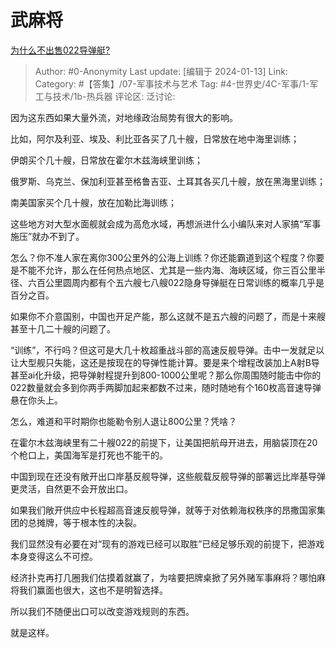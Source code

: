 # 武麻将
[为什么不出售022导弹艇?](https://www.zhihu.com/question/638739449/answer/3359916324)

> Author: #0-Anonymity
> Last update: [编辑于 2024-01-13]
> Link:
> Category: #【答集】/07-军事技术与艺术
> Tag: #4-世界史/4C-军事/1-军工与技术/1b-热兵器 
> 评论区:
> 泛讨论:

因为这东西如果大量外流，对地缘政治局势有很大的影响。

比如，阿尔及利亚、埃及、利比亚各买了几十艘，日常放在地中海里训练；

伊朗买个几十艘，日常放在霍尔木兹海峡里训练；

俄罗斯、乌克兰、保加利亚甚至格鲁吉亚、土耳其各买几十艘，放在黑海里训练；

南美国家买个几十艘，放在加勒比海训练；

这些地方对大型水面舰就会成为高危水域，再想派进什么小编队来对人家搞“军事施压”就办不到了。

怎么？你不准人家在离你300公里外的公海上训练？你还能霸道到这个程度？你要是不能不允许，那么在任何热点地区、尤其是一些内海、海峡区域，你三百公里半径、六百公里圆周内都有个五六艘七八艘022隐身导弹艇在日常训练的概率几乎是百分之百。

如果你不介意国别，中国也开足产能，那么这就不是五六艘的问题了，而是十来艘甚至十几二十艘的问题了。

“训练”，不行吗？但这可是大几十枚超重战斗部的高速反舰导弹。击中一发就足以让大型舰只失能，这还是按现在的导弹性能计算。要是来个增程改装加上A射B导甚至ai化升级，把导弹射程提升到800-1000公里呢？那么你周围随时能击中你的022数量就会多到你两手两脚加起来都数不过来，随时随地有个160枚高音速导弹悬在你头上。

怎么，难道和平时期你也能勒令别人退让800公里？凭啥？

在霍尔木兹海峡里有二十艘022的前提下，让美国把航母开进去，用脑袋顶在20个枪口上，美国海军是打死也不能干的。

中国到现在还没有敞开出口岸基反舰导弹，这些舰载反舰导弹的部署远比岸基导弹更灵活，自然更不会开放出口。

如果我们敞开供应中长程超高音速反舰导弹，就等于对依赖海权秩序的昂撒国家集团的总摊牌，等于根本性的决裂。

我们显然没有必要在对“现有的游戏已经可以取胜”已经足够乐观的前提下，把游戏本身变得这么不可控。

经济扑克再打几圈我们估摸着就赢了，为啥要把牌桌掀了另外赌军事麻将？哪怕麻将我们赢面也很大，这也不是明智选择。

所以我们不随便出口可以改变游戏规则的东西。

就是这样。
